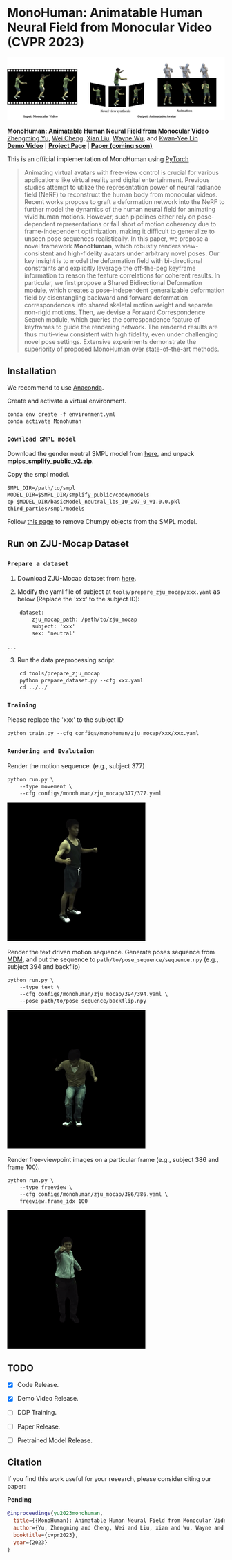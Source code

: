 # MonoHuman: Animatable Human Neural Field from Monocular Video (CVPR 2023)

<img src="./assets/teaser.jpg">


**MonoHuman: Animatable Human Neural Field from Monocular Video**<br>
[Zhengming Yu](https://yzmblog.github.io/),
[Wei Cheng](#),
[Xian Liu](https://alvinliu0.github.io/),
[Wayne Wu](https://wywu.github.io/),
and [Kwan-Yee Lin](https://weidong-tom-cai.github.io/)
<br>
**[Demo Video](#)** | **[Project Page](https://yzmblog.github.io/projects/MonoHuman)**
| **[Paper (coming soon)](#)**

This is an official implementation of MonoHuman using [PyTorch](https://pytorch.org/)

>Animating virtual avatars with free-view control is crucial for various applications like virtual reality and digital entertainment. Previous studies attempt to utilize the representation power of neural radiance field (NeRF) to reconstruct the human body from monocular videos. Recent works propose to graft a deformation network into the NeRF to further model the dynamics of the human neural field for animating vivid human motions. However, such pipelines either rely on pose-dependent representations or fall short of motion coherency due to frame-independent optimization, making it difficult to generalize to unseen pose sequences realistically. In this paper, we propose a novel framework **MonoHuman**, which robustly renders view-consistent and high-fidelity avatars under arbitrary novel poses. Our key insight is to model the deformation field with bi-directional constraints and explicitly leverage the off-the-peg keyframe information to reason the feature correlations for coherent results. In particular, we first propose a Shared Bidirectional Deformation module, which creates a pose-independent generalizable deformation field by disentangling backward and forward deformation correspondences into shared skeletal motion weight and separate non-rigid motions. Then, we devise a Forward Correspondence Search module, which queries the correspondence feature of keyframes to guide the rendering network. The rendered results are thus multi-view consistent with high fidelity, even under challenging novel pose settings. Extensive experiments demonstrate the superiority of proposed MonoHuman over state-of-the-art methods.



## Installation

We recommend to use [Anaconda](https://www.anaconda.com/).

Create and activate a virtual environment.

    conda env create -f environment.yml
    conda activate Monohuman

### `Download SMPL model`

Download the gender neutral SMPL model from [here](https://smplify.is.tue.mpg.de/), and unpack **mpips_smplify_public_v2.zip**.

Copy the smpl model.

    SMPL_DIR=/path/to/smpl
    MODEL_DIR=$SMPL_DIR/smplify_public/code/models
    cp $MODEL_DIR/basicModel_neutral_lbs_10_207_0_v1.0.0.pkl third_parties/smpl/models

Follow [this page](https://github.com/vchoutas/smplx/tree/master/tools) to remove Chumpy objects from the SMPL model.

## Run on ZJU-Mocap Dataset

### `Prepare a dataset`

1. Download ZJU-Mocap dataset from [here](https://github.com/zju3dv/neuralbody/blob/master/INSTALL.md#zju-mocap-dataset). 

2. Modify the yaml file of subject at `tools/prepare_zju_mocap/xxx.yaml` as below (Replace the 'xxx' to the subject ID):
```
    dataset:
        zju_mocap_path: /path/to/zju_mocap
        subject: 'xxx'
        sex: 'neutral'

...
```
3. Run the data preprocessing script.
```
    cd tools/prepare_zju_mocap
    python prepare_dataset.py --cfg xxx.yaml
    cd ../../
```

### `Training`
Please replace the 'xxx' to the subject ID

    python train.py --cfg configs/monohuman/zju_mocap/xxx/xxx.yaml


### `Rendering and Evalutaion`

Render the motion sequence. (e.g., subject 377)

    python run.py \
        --type movement \
        --cfg configs/monohuman/zju_mocap/377/377.yaml 

![video](assets/377_movement.gif)

Render the text driven motion sequence.
Generate poses sequence from [MDM](https://github.com/GuyTevet/motion-diffusion-model), and put the sequence to `path/to/pose_sequence/sequence.npy` (e.g., subject 394 and backflip)

    python run.py \
        --type text \
        --cfg configs/monohuman/zju_mocap/394/394.yaml \
        --pose path/to/pose_sequence/backflip.npy
![video](assets/backflip.gif)

Render free-viewpoint images on a particular frame (e.g., subject 386 and frame 100).

    python run.py \
        --type freeview \
        --cfg configs/monohuman/zju_mocap/386/386.yaml \
        freeview.frame_idx 100
![video](assets/386_free.gif)



## TODO
- [x] Code Release.
- [x] Demo Video Release.
- [ ] DDP Training.
- [ ] Paper Release.
- [ ] Pretrained Model Release.


<a name="citation"></a>
## Citation
If you find this work useful for your research, please consider citing our paper: 

**Pending**

```bibtex
@inproceedings{yu2023monohuman,
  title={{MonoHuman}: Animatable Human Neural Field from Monocular Video},
  author={Yu, Zhengming and Cheng, Wei and Liu, xian and Wu, Wayne and Lin, Kwan-Yee},
  booktitle={cvpr2023},
  year={2023}
}
```


